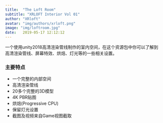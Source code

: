 ```yaml
---
title:  "The Loft Room"
subtitle: "XRLOFT Interior Vol 01"
author: "XRloft"
avatar: "img/authors/xrloft.png"
image: "img/loftroom.jpg"
date:   2019-05-17 12:12:12
---
```


一个使用unity2018高清渲染管线制作的室内空间，在这个资源包中你可以了解到高清渲染管线、屏幕特效、烘焙、灯光等的一些相关设置。

### 主要特点

- 一个完整的内部空间
-  高清渲染管线
- 20多个完整的3D模型
-  4K PBR贴图
-  烘焙(Progressive CPU)
-  保留灯光设置
-  截图及视频来自Game视图截取